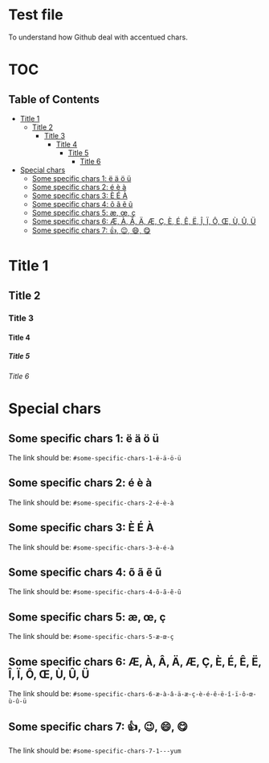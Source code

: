 # Test file
To understand how Github deal with accentued chars.

# TOC
<!-- TOC titleSize:2 tabSpaces:2 depthFrom:0 depthTo:6 withLinks:1 updateOnSave:1 orderedList:0 skip:2 title:1 -->
## Table of Contents
- [Title 1](#title-1)
  - [Title 2](#title-2)
    - [Title 3](#title-3)
      - [Title 4](#title-4)
        - [Title 5](#title-5)
          - [Title 6](#title-6)
- [Special chars](#special-chars)
  - [Some specific chars 1: ë ä ö ü](#some-specific-chars-1-ë-ä-ö-ü)
  - [Some specific chars 2: é è à](#some-specific-chars-2-é-è-à)
  - [Some specific chars 3: È É À](#some-specific-chars-3-è-é-à)
  - [Some specific chars 4: õ ã ẽ ũ](#some-specific-chars-4-õ-ã-ẽ-ũ)
  - [Some specific chars 5: æ, œ, ç](#some-specific-chars-5-æ-œ-ç)
  - [Some specific chars 6: Æ, À, Â, Ä, Æ, Ç, È, É, Ê, Ë, Î, Ï, Ô, Œ, Ù, Û, Ü](#some-specific-chars-6-æ-à-â-ä-æ-ç-è-é-ê-ë-î-ï-ô-œ-ù-û-ü)
  - [Some specific chars 7: :+1:, 😉, 😄, :yum:](#some-specific-chars-7-1---yum)
<!-- /TOC -->

# Title 1

## Title 2

### Title 3

#### Title 4

##### Title 5

###### Title 6

# Special chars

## Some specific chars 1: ë ä ö ü
The link should be:
`#some-specific-chars-1-ë-ä-ö-ü`

## Some specific chars 2: é è à
The link should be:
`#some-specific-chars-2-é-è-à`

## Some specific chars 3: È É À
The link should be:
`#some-specific-chars-3-è-é-à`

## Some specific chars 4: õ ã ẽ ũ
The link should be:
`#some-specific-chars-4-õ-ã-ẽ-ũ`

## Some specific chars 5: æ, œ, ç
The link should be:
`#some-specific-chars-5-æ-œ-ç`

## Some specific chars 6: Æ, À, Â, Ä, Æ, Ç, È, É, Ê, Ë, Î, Ï, Ô, Œ, Ù, Û, Ü
The link should be:
`#some-specific-chars-6-æ-à-â-ä-æ-ç-è-é-ê-ë-î-ï-ô-œ-ù-û-ü`

## Some specific chars 7: :+1:, 😉, 😄, :yum:
The link should be:
`#some-specific-chars-7-1---yum`

